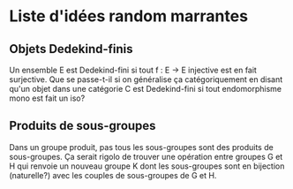 # Liste d'idées random marrantes

## Objets Dedekind-finis

Un ensemble E est Dedekind-fini si tout f : E -> E injective est en fait surjective. Que se passe-t-il si on généralise ça catégoriquement en disant qu'un objet dans une catégorie C est Dedekind-fini si tout endomorphisme mono est fait un iso?

## Produits de sous-groupes
Dans un groupe produit, pas tous les sous-groupes sont des produits de sous-groupes. Ça serait rigolo de trouver une opération entre groupes G et H qui renvoie un nouveau groupe K dont les sous-groupes sont en bijection (naturelle?) avec les couples de sous-groupes de G et H.